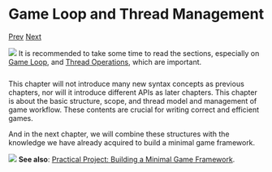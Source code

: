# Game Loop and Thread Management

[Prev]() [Next]()

<div class="content-gray" style="min-height: 48px;">
  <img src="imgs/logo-nokbd.png" class="logo-tip">
  <span class="content-text">
    It is recommended to take some time to read the sections, especially on <a href="game-loop.html" class="nav-link">Game Loop</a>, and <a href="thread-operations.html" class="nav-link">Thread Operations</a>, which are important.
  </span>
</div>

This chapter will not introduce many new syntax concepts as previous chapters, nor will it introduce different APIs as later chapters. This chapter is about the basic structure, scope, and thread model and management of game workflow. These contents are crucial for writing correct and efficient games.

And in the next chapter, we will combine these structures with the knowledge we have already acquired to build a minimal game framework.

<div class="content-highlight" style="min-height: 48px;">
  <img src="imgs/logo-nokbd.png" class="logo-tip">
  <span class="content-text">
    <strong>See also</strong>: <a href="practical-project-building-a-minimal-game-framework.html" class="nav-link">Practical Project: Building a Minimal Game Framework</a>.
  </span>
</div>
